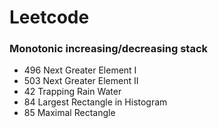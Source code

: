 # Leetcode
### Monotonic increasing/decreasing stack
- 496 Next Greater Element I
- 503 Next Greater Element II
- 42 Trapping Rain Water
- 84 Largest Rectangle in Histogram
- 85 Maximal Rectangle
